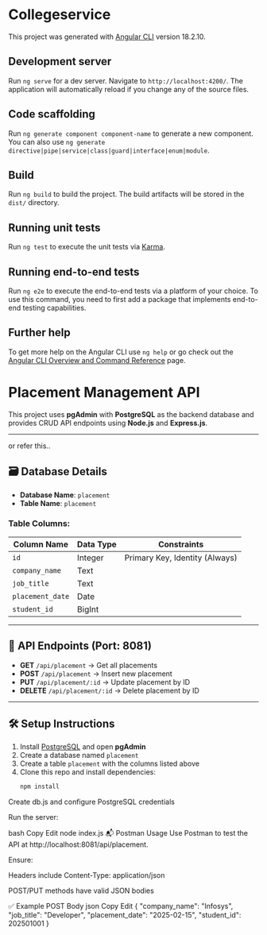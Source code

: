 # Collegeservice

This project was generated with [Angular CLI](https://github.com/angular/angular-cli) version 18.2.10.

## Development server

Run `ng serve` for a dev server. Navigate to `http://localhost:4200/`. The application will automatically reload if you change any of the source files.

## Code scaffolding

Run `ng generate component component-name` to generate a new component. You can also use `ng generate directive|pipe|service|class|guard|interface|enum|module`.

## Build

Run `ng build` to build the project. The build artifacts will be stored in the `dist/` directory.

## Running unit tests

Run `ng test` to execute the unit tests via [Karma](https://karma-runner.github.io).

## Running end-to-end tests

Run `ng e2e` to execute the end-to-end tests via a platform of your choice. To use this command, you need to first add a package that implements end-to-end testing capabilities.

## Further help

To get more help on the Angular CLI use `ng help` or go check out the [Angular CLI Overview and Command Reference](https://angular.dev/tools/cli) page.


# Placement Management API

This project uses **pgAdmin** with **PostgreSQL** as the backend database and provides CRUD API endpoints using **Node.js** and **Express.js**.

-----------------------------------------------------------------------------------------------------------------------------------------------------------------------------------------
or refer this..

## 🗃️ Database Details

- **Database Name**: `placement`
- **Table Name**: `placement`

### Table Columns:

| Column Name     | Data Type | Constraints                     |
|------------------|------------|---------------------------------|
| `id`             | Integer    | Primary Key, Identity (Always) |
| `company_name`   | Text       |                                 |
| `job_title`      | Text       |                                 |
| `placement_date` | Date       |                                 |
| `student_id`     | BigInt     |                                 |

---

## 🚀 API Endpoints (Port: 8081)

- **GET** `/api/placement` → Get all placements  
- **POST** `/api/placement` → Insert new placement  
- **PUT** `/api/placement/:id` → Update placement by ID  
- **DELETE** `/api/placement/:id` → Delete placement by ID

---

## 🛠 Setup Instructions

1. Install [PostgreSQL](https://www.postgresql.org/download/) and open **pgAdmin**
2. Create a database named `placement`
3. Create a table `placement` with the columns listed above
4. Clone this repo and install dependencies:
   ```bash
   npm install
Create db.js and configure PostgreSQL credentials

Run the server:

bash
Copy
Edit
node index.js
📬 Postman Usage
Use Postman to test the API at http://localhost:8081/api/placement.

Ensure:

Headers include Content-Type: application/json

POST/PUT methods have valid JSON bodies

✅ Example POST Body
json
Copy
Edit
{
  "company_name": "Infosys",
  "job_title": "Developer",
  "placement_date": "2025-02-15",
  "student_id": 202501001
}
